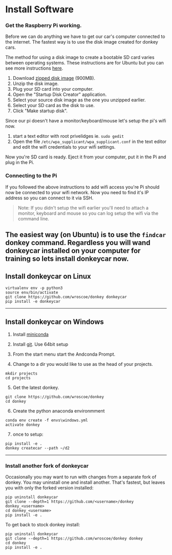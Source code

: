 # Install Software

### Get the Raspberry Pi working.

Before we can do anything we have to get our car's computer connected to the 
internet. The fastest way is to use the disk image created for donkey cars. 

The method for using a disk image to create a bootable SD card varies between
operating systems. These instructions are for Ubuntu but you can see more 
instructions [here](https://www.raspberrypi.org/documentation/installation/installing-images/).

1. Download [zipped disk image](https://www.dropbox.com/s/vb9wlju4aqx7i5o/donkey_2.img.zip?dl=0) (900MB). 
2. Unzip the disk image.
3. Plug your SD card into your computer.
4. Open the "Startup Disk Creator" application.
5. Select your source disk image as the one you unzipped earlier.
6. Select your SD card as the disk to use. 
7. Click "Make startup disk".


Since our pi doesn't have a monitor/keyboard/mouse let's setup the pi's wifi
now.

1. start a text editor with root privelidges ie. `sudo gedit`
2. Open the file `/etc/wpa_supplicant/wpa_supplicant.conf` in the text editor
and edit the wifi credentials to your wifi settings.

Now you're SD card is ready. Eject it from your computer, put it in the Pi 
and plug in the Pi. 



### Connecting to the Pi

If you followed the above instructions to add wifi access you're Pi should
now be connected to your wifi network. Now you need to find it's IP address
so you can connect to it via SSH. 

> Note: If you didn't setup the wifi earlier you'll need to attach a monitor,
> keyboard and mouse so you can log setup the wifi via the command line. 

The easiest way (on Ubuntu) is to use the `findcar` donkey command. Regardless 
you will wand donkeycar installed on your computer for training so lets install
donkeycar now. 
----
## Install donkeycar on Linux

```
virtualenv env -p python3
source env/bin/activate
git clone https://github.com/wroscoe/donkey donkeycar
pip install -e donkeycar
```

----

## Install donkeycar on Windows

1. Install [miniconda](https://conda.io/miniconda.html)

2. Install [git](https://git-scm.com/download/win). Use 64bit setup

3. From the start menu start the Andconda Prompt.

4. Change to a dir you would like to use as the head of your projects.

```
mkdir projects
cd projects
```

5. Get the latest donkey.

```
git clone https://github.com/wroscoe/donkey
cd donkey
```

6. Create the python anaconda environmment

```
conda env create -f envs\windows.yml
activate donkey
```

7. once to setup:

```
pip install -e .
donkey createcar --path ~/d2
```

-------

### Install another fork of donkeycar

Occasionally you may want to run with changes from a separate fork of donkey. You may uninstall one and install another. That's fastest, but leaves you with only the forked version installed:

``` 
pip uninstall donkeycar
git clone --depth=1 https://github.com/<username>/donkey donkey_<username>
cd donkey_<username>
pip install -e .
```

To get back to stock donkey install:

```
pip uninstall donkeycar
git clone --depth=1 https://github.com/wroscoe/donkey donkey
cd donkey
pip install -e .
```

